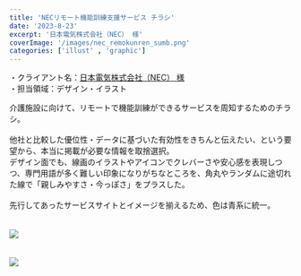 ```yaml
---
title: 'NECリモート機能訓練支援サービス チラシ'
date: '2023-8-23'
excerpt: '日本電気株式会社（NEC） 様'
coverImage: '/images/nec_remokunren_sumb.png'
categories: ['illust' , 'graphic']
---
```


・クライアント名：[日本電気株式会社（NEC） 様](https://jpn.nec.com/)  
・担当領域：デザイン・イラスト  

介護施設に向けて、リモートで機能訓練ができるサービスを周知するためのチラシ。<br><br>
他社と比較した優位性・データに基づいた有効性をきちんと伝えたい、という要望から、本当に掲載が必要な情報を取捨選択。<br>
デザイン面でも、線画のイラストやアイコンでクレバーさや安心感を表現しつつ、専門用語が多く難しい印象になりがちなところを、角丸やランダムに途切れた線で「親しみやすさ・今っぽさ」をプラスした。<br><br>
先行してあったサービスサイトとイメージを揃えるため、色は青系に統一。
<br><br><br>
<img src="/images/nec_remokunren01.png"><br><br><br>
<img src="/images/nec_remokunren02.png"><br><br><br>